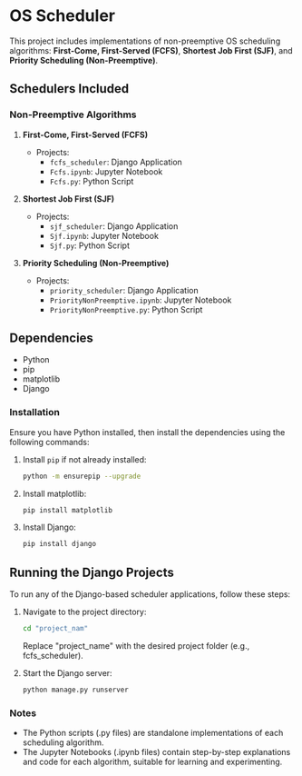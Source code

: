 # OS Scheduler

This project includes implementations of non-preemptive OS scheduling algorithms: **First-Come, First-Served (FCFS)**, **Shortest Job First (SJF)**, and **Priority Scheduling (Non-Preemptive)**.

## Schedulers Included

### Non-Preemptive Algorithms

1. **First-Come, First-Served (FCFS)**

   - Projects:
     - `fcfs_scheduler`: Django Application
     - `Fcfs.ipynb`: Jupyter Notebook
     - `Fcfs.py`: Python Script

2. **Shortest Job First (SJF)**

   - Projects:
     - `sjf_scheduler`: Django Application
     - `Sjf.ipynb`: Jupyter Notebook
     - `Sjf.py`: Python Script

3. **Priority Scheduling (Non-Preemptive)**
   - Projects:
     - `priority_scheduler`: Django Application
     - `PriorityNonPreemptive.ipynb`: Jupyter Notebook
     - `PriorityNonPreemptive.py`: Python Script

## Dependencies

- Python
- pip
- matplotlib
- Django

### Installation

Ensure you have Python installed, then install the dependencies using the following commands:

1. Install `pip` if not already installed:

   ```bash
   python -m ensurepip --upgrade
   ```

2. Install matplotlib:

   ```bash
   pip install matplotlib
   ```

3. Install Django:
   ```bash
   pip install django
   ```

## Running the Django Projects

To run any of the Django-based scheduler applications, follow these steps:

1. Navigate to the project directory:

   ```bash
   cd "project_nam"
   ```

   Replace "project_name" with the desired project folder (e.g., fcfs_scheduler).

2. Start the Django server:
   ```bash
   python manage.py runserver
   ```

### Notes

- The Python scripts (.py files) are standalone implementations of each scheduling algorithm.
- The Jupyter Notebooks (.ipynb files) contain step-by-step explanations and code for each algorithm, suitable for learning and experimenting.
